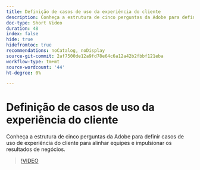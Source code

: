 ```yaml
---
title: Definição de casos de uso da experiência do cliente
description: Conheça a estrutura de cinco perguntas da Adobe para definir casos de uso de experiência do cliente para alinhar equipes e impulsionar os resultados de negócios.
doc-type: Short Video
duration: 48
index: false
hide: true
hidefromtoc: true
recommendations: noCatalog, noDisplay
source-git-commit: 2af7500de12a9fd78e64c6a12a42b2fbbf121eba
workflow-type: tm+mt
source-wordcount: '44'
ht-degree: 0%

---
```



# Definição de casos de uso da experiência do cliente

Conheça a estrutura de cinco perguntas da Adobe para definir casos de uso de experiência do cliente para alinhar equipes e impulsionar os resultados de negócios.

<!-- 85_S651_3442537_47_defining-customer-experience-use-cases -->
>[!VIDEO](https://video.tv.adobe.com/v/3458292/?learn=on&enablevpops=true)
